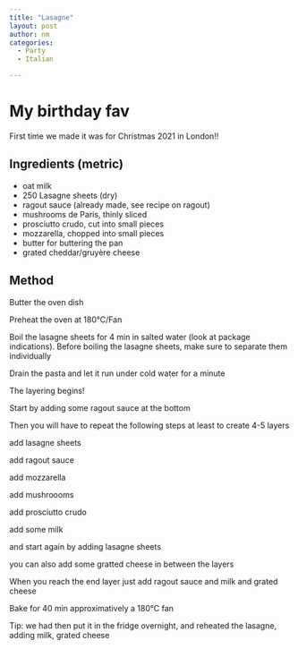 ```yaml
---
title: "Lasagne"
layout: post
author: nm
categories:
  - Party
  - Italian

---
```

# My birthday fav

First time we made it was for Christmas 2021 in London!!

## Ingredients (metric)

- oat milk 
- 250 Lasagne sheets (dry)
- ragout sauce (already made, see recipe on ragout)
- mushrooms de Paris, thinly sliced 
- prosciutto crudo, cut into small pieces
- mozzarella, chopped into small pieces 
- butter for buttering the pan 
- grated cheddar/gruyère cheese


## Method

Butter the oven dish 

Preheat the oven at 180°C/Fan

Boil the lasagne sheets for 4 min in salted water (look at package indications). Before boiling the lasagne sheets, make sure to separate them individually

Drain the pasta and let it run under cold water for a minute 

The layering begins!

Start by adding some ragout sauce at the bottom

Then you will have to repeat the following steps at least to create 4-5 layers 

 add lasagne sheets 
 
 add ragout sauce
 
 add mozzarella 
 
 add mushroooms 
 
 add prosciutto crudo 
 
 add some milk 
 
 and start again by adding lasagne sheets 
 
 you can also add some gratted cheese in between the layers 
 
 When you reach the end layer just add ragout sauce and milk and grated cheese
 
 Bake for 40 min approximatively a 180°C fan 
 
 Tip: we had then put it in the fridge overnight, and reheated the lasagne, adding milk, grated cheese







